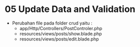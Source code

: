 # 05 Update Data and Validation

- Perubahan file pada folder crud yaitu :
    - app/Http/Controllers/PostControler.php    
    - resources/views/posts/show.blade.php
    - resources/views/posts/edit.blade.php